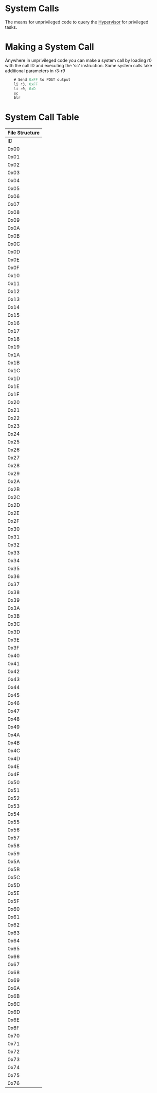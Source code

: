 # System Calls

The means for unprivileged code to query the [Hypervisor](../Hypervisor.md) for privileged tasks.

# Making a System Call

Anywhere in unprivileged code you can make a system call by loading r0
with the call ID and executing the 'sc' instruction. Some system calls
take additional parameters in r3-r9

```asm
    # Send 0xFF to POST output
    li r3, 0xFF
    li r0, 0xD
    sc
    blr
```

# System Call Table

| File Structure |
| -------------- |
| ID             |
| 0x00           |
| 0x01           |
| 0x02           |
| 0x03           |
| 0x04           |
| 0x05           |
| 0x06           |
| 0x07           |
| 0x08           |
| 0x09           |
| 0x0A           |
| 0x0B           |
| 0x0C           |
| 0x0D           |
| 0x0E           |
| 0x0F           |
| 0x10           |
| 0x11           |
| 0x12           |
| 0x13           |
| 0x14           |
| 0x15           |
| 0x16           |
| 0x17           |
| 0x18           |
| 0x19           |
| 0x1A           |
| 0x1B           |
| 0x1C           |
| 0x1D           |
| 0x1E           |
| 0x1F           |
| 0x20           |
| 0x21           |
| 0x22           |
| 0x23           |
| 0x24           |
| 0x25           |
| 0x26           |
| 0x27           |
| 0x28           |
| 0x29           |
| 0x2A           |
| 0x2B           |
| 0x2C           |
| 0x2D           |
| 0x2E           |
| 0x2F           |
| 0x30           |
| 0x31           |
| 0x32           |
| 0x33           |
| 0x34           |
| 0x35           |
| 0x36           |
| 0x37           |
| 0x38           |
| 0x39           |
| 0x3A           |
| 0x3B           |
| 0x3C           |
| 0x3D           |
| 0x3E           |
| 0x3F           |
| 0x40           |
| 0x41           |
| 0x42           |
| 0x43           |
| 0x44           |
| 0x45           |
| 0x46           |
| 0x47           |
| 0x48           |
| 0x49           |
| 0x4A           |
| 0x4B           |
| 0x4C           |
| 0x4D           |
| 0x4E           |
| 0x4F           |
| 0x50           |
| 0x51           |
| 0x52           |
| 0x53           |
| 0x54           |
| 0x55           |
| 0x56           |
| 0x57           |
| 0x58           |
| 0x59           |
| 0x5A           |
| 0x5B           |
| 0x5C           |
| 0x5D           |
| 0x5E           |
| 0x5F           |
| 0x60           |
| 0x61           |
| 0x62           |
| 0x63           |
| 0x64           |
| 0x65           |
| 0x66           |
| 0x67           |
| 0x68           |
| 0x69           |
| 0x6A           |
| 0x6B           |
| 0x6C           |
| 0x6D           |
| 0x6E           |
| 0x6F           |
| 0x70           |
| 0x71           |
| 0x72           |
| 0x73           |
| 0x74           |
| 0x75           |
| 0x76           |
